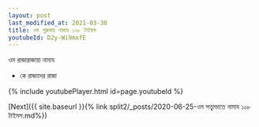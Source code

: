 ```yaml
---
layout: post
last_modified_at: 2021-03-30
title: ওম পুরুষায় নামায ১০৮ টাইমস
youtubeId: D2y-Wi9mxfE
---
```

 
 
 ওম রাজারাজায়া নামায  
 
 -  কে রাজাদের রাজা 
 
  
 
  
 
 
 
 
 
 


{% include youtubePlayer.html id=page.youtubeId %}
 
[Next]({{ site.baseurl }}{% link  split2/_posts/2020-06-25-ওম সত্ত্বাভাতে নামায ১০৮ টাইমস.md%})
 
